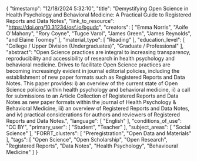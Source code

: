 {
    "timestamp": "12/18/2024 5:32:10",
    "title": "Demystifying Open Science in Health Psychology and Behavioral Medicine: A Practical Guide to Registered Reports and Data Notes",
    "link_to_resource": "https://doi.org/10.31234/osf.io/bgudc",
    "creators": [
        "Emma Norris",
        "Aoife O'Mahony",
        "Rory Coyne",
        "Tugce Varol",
        "James Green",
        "James Reynolds",
        "and Elaine Toomey"
    ],
    "material_type": [
        "Reading"
    ],
    "education_level": [
        "College / Upper Division (Undergraduates)",
        "Graduate / Professional"
    ],
    "abstract": "Open Science practices are integral to increasing transparency, reproducibility and accessibility of research in health psychology and behavioral medicine. Drives to facilitate Open Science practices are becoming increasingly evident in journal editorial policies, including the establishment of new paper formats such as Registered Reports and Data Notes. This paper provides: i) an overview of the current state of Open Science policies within health psychology and behavioral medicine, ii) a call for submissions to an Article Collection of Registered Reports and Data Notes as new paper formats within the journal of Health Psychology &amp; Behavioral Medicine, iii) an overview of Registered Reports and Data Notes, and iv) practical considerations for authors and reviewers of Registered Reports and Data Notes.",
    "language": [
        "English"
    ],
    "conditions_of_use": "CC BY",
    "primary_user": [
        "Student",
        "Teacher"
    ],
    "subject_areas": [
        "Social Science"
    ],
    "FORRT_clusters": [
        "Preregistration",
        "Open Data and Materials"
    ],
    "tags": [
        "Open Science",
        "Open Scholarship",
        "Open Research",
        "Registered Reports",
        "Data Notes",
        "Health Psychology",
        "Behavioural Medicine"
    ]
}